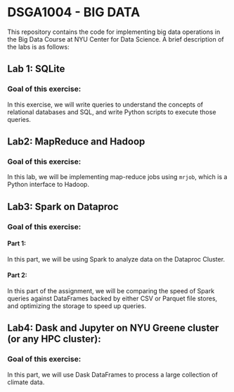 # DSGA1004 - BIG DATA

This repository contains the code for implementing big data operations in the Big Data Course at NYU Center for Data Science. A brief description of the labs is as follows:

## Lab 1: SQLite
### Goal of this exercise:
In this exercise, we will write queries to understand the concepts of relational databases and SQL, and write Python scripts to execute those queries.	


## Lab2: MapReduce and Hadoop
### Goal of this exercise:
In this lab, we will be implementing map-reduce jobs using `mrjob`, which is a Python interface to Hadoop.

## Lab3: Spark on Dataproc
### Goal of this exercise:
#### Part 1: 
In this part, we will be using Spark to analyze data on the Dataproc Cluster.
#### Part 2:
In this part of the assignment, we will be comparing the speed of Spark queries against DataFrames backed by either CSV or Parquet file stores, and optimizing the storage to speed up queries.

## Lab4: Dask and Jupyter on NYU Greene cluster (or any HPC cluster):
### Goal of this exercise:
In this part, we will use Dask DataFrames to process a large collection of climate data.
